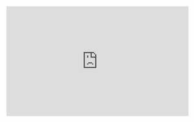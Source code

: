 <iframe src="https://onedrive.live.com/embed?cid=E08261FABC767662&resid=E08261FABC767662%2112940&authkey=AFShINtiNyjPdio&em=2" width="476" height="288" frameborder="0" scrolling="no"></iframe>
